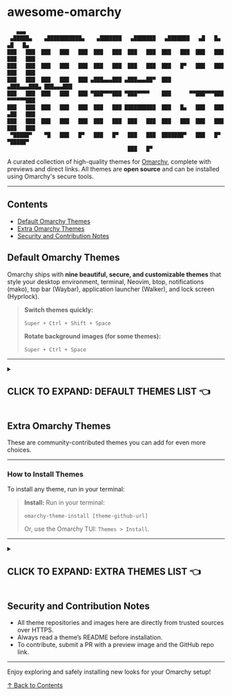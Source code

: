 # awesome-omarchy

```
   ▄▄▄
 ▄█████▄    ▄███████████▄    ▄███████   ▄███████   ▄███████   ▄█   █▄    ▄█   █▄
███   ███  ███   ███   ███  ███   ███  ███   ███  ███   ███  ███   ███  ███   ███
███   ███  ███   ███   ███  ███   ███  ███   ███  ███   █▀   ███   ███  ███   ███
███   ███  ███   ███   ███ ▄███▄▄▄███ ▄███▄▄▄██▀  ███       ▄███▄▄▄███▄ ███▄▄▄███
███   ███  ███   ███   ███ ▀███▀▀▀███ ▀███▀▀▀▀    ███      ▀▀███▀▀▀███  ▀▀▀▀▀▀███
███   ███  ███   ███   ███  ███   ███ ██████████  ███   █▄   ███   ███  ▄██   ███
███   ███  ███   ███   ███  ███   ███  ███   ███  ███   ███  ███   ███  ███   ███
 ▀█████▀    ▀█   ███   █▀   ███   █▀   ███   ███  ███████▀   ███   █▀    ▀█████▀
                                       ███   █▀
```
A curated collection of high-quality themes for [Omarchy](https://github.com/basecamp/omarchy), complete with previews and direct links. All themes are **open source** and can be installed using Omarchy's secure tools.

---

## Contents
- [Default Omarchy Themes](#default-omarchy-themes)
- [Extra Omarchy Themes](#extra-omarchy-themes)
- [Security and Contribution Notes](#security-and-contribution-notes)

## Default Omarchy Themes

Omarchy ships with **nine beautiful, secure, and customizable themes** that style your desktop environment, terminal, Neovim, btop, notifications (mako), top bar (Waybar), application launcher (Walker), and lock screen (Hyprlock).

> **Switch themes quickly:**
> ```
> Super + Ctrl + Shift + Space
> ```
> **Rotate background images (for some themes):**
> ```
> Super + Ctrl + Space
> ```

---

<details>
<summary><h2>CLICK TO EXPAND: DEFAULT THEMES LIST 👈</h2></summary>

### Tokyo Night

![Tokyo Night Preview](https://manuals.omamix.org/u/tokyo-night-yN9jzd.png)
Activate:
```
omarchy-theme-apply tokyo-night
```
---

### Catppuccin

![Catppuccin Preview](https://manuals.omamix.org/u/catppuccin-DEGjke.png)
Activate:
```
omarchy-theme-apply catppuccin
```
---

### Everforest

![Everforest Preview](https://manuals.omamix.org/u/everforest-VTw7rC.png)
Activate:
```
omarchy-theme-apply everforest
```
---

### Gruvbox

![Gruvbox Preview](https://manuals.omamix.org/u/gruvbox-zTUJ1I.png)
Activate:
```
omarchy-theme-apply gruvbox
```
---

### Kanagawa

![Kanagawa Preview](https://manuals.omamix.org/u/kanagawa-qNhehU.png)
Activate:
```
omarchy-theme-apply kanagawa
```
---

### Nord

![Nord Preview](https://manuals.omamix.org/u/nord-Rd2Y6y.png)
Activate:
```
omarchy-theme-apply nord
```
---

### Matte Black

![Matte Black Preview](https://manuals.omamix.org/u/2025-07-15-193947_hyprshot-b4lj4R.png)
Activate:
```
omarchy-theme-apply matte-black
```
---

### Ristretto

![Ristretto Preview](https://manuals.omamix.org/u/ristretto-theme-c99Sux.png)
Activate:
```
omarchy-theme-apply ristretto
```
---

### Rose Pine

![Rose Pine Preview](https://manuals.omamix.org/u/omarchy-rose-pine-MUH6hH.png)
Activate:
```
omarchy-theme-apply rose-pine
```
---

### Catppuccin Latte

![Catppuccin Latte Preview](https://manuals.omamix.org/u/catppuccin-latte-theme-1-jrWCjt.png)
Activate:
```
omarchy-theme-apply catppuccin-latte
```
---

</details>

## Extra Omarchy Themes

These are community-contributed themes you can add for even more choices.

---
### How to Install Themes

To install any theme, run in your terminal:

> **Install:**
> Run in your terminal:
> ```
> omarchy-theme-install [theme-github-url]
> ```
> Or, use the Omarchy TUI: `Themes > Install`.

---

<details>
<summary><h2>CLICK TO EXPAND: EXTRA THEMES LIST 👈</h2></summary>

### [All Hollows Eve](https://github.com/guilhermetk/omarchy-all-hallows-eve-theme)

[![All Hollows Eve Preview](https://github.com/guilhermetk/omarchy-all-hallows-eve-theme/blob/master/assets/tools-1.webp)](https://github.com/guilhermetk/omarchy-all-hallows-eve-theme)
Install:
```
omarchy-theme-install https://github.com/guilhermetk/omarchy-all-hallows-eve-theme
```
---

### [Ash](https://github.com/bjarneo/omarchy-ash-theme)

[![Ash Preview](https://manuals.omamix.org/u/ash-theme-DnGpEy.png)](https://github.com/bjarneo/omarchy-ash-theme)
Install:
```
omarchy-theme-install https://github.com/bjarneo/omarchy-ash-theme
```
---

### [Aura](https://github.com/bjarneo/omarchy-aura-theme)

[![Aura Preview](https://github.com/bjarneo/omarchy-aura-theme/blob/main/theme.png)](https://github.com/bjarneo/omarchy-aura-theme)
Install:
```
omarchy-theme-install https://github.com/bjarneo/omarchy-aura-theme
```
---

### [Ayu Dark](https://github.com/fdidron/omarchy-ayu-dark-theme)

[![Ayu Dark Preview](https://github.com/fdidron/omarchy-ayu-dark-theme/raw/main/theme.png)](https://github.com/fdidron/omarchy-ayu-dark-theme)
Install:
```
omarchy-theme-install https://github.com/fdidron/omarchy-ayu-dark-theme
```
---

### [Ayu Light](https://github.com/fdidron/omarchy-ayu-light-theme)

[![Ayu Light Preview](https://github.com/fdidron/omarchy-ayu-light-theme/raw/main/theme.png)](https://github.com/fdidron/omarchy-ayu-light-theme)
Install:
```
omarchy-theme-install https://github.com/fdidron/omarchy-ayu-light-theme
```
---

### [Ayu Mirage](https://github.com/fdidron/omarchy-ayumirage)

[![Ayu Mirage Preview](https://github.com/fdidron/omarchy-ayumirage/raw/main/theme.png)](https://github.com/fdidron/omarchy-ayumirage)
Install:
```
omarchy-theme-install https://github.com/fdidron/omarchy-ayumirage
```
---

### [Azure Glow](https://github.com/Hydradevx/omarchy-azure-glow-theme)

[![Azure Glow preview](https://github.com/Hydradevx/omarchy-azure-glow-theme/raw/main/preview.png)](https://github.com/Hydradevx/omarchy-azure-glow-theme)
Install:
```
omarchy-theme-install https://github.com/Hydradevx/omarchy-azure-glow-theme
```
---

### [Blueridge Dark](https://github.com/hipsterusername/omarchy-blueridge-dark-theme)

[![Blueridge Dark Preview](https://github.com/user-attachments/assets/bb7ad98b-eef5-48ff-8029-e385ab67d8fa)](https://github.com/hipsterusername/omarchy-blueridge-dark-theme)
Install:
```
omarchy-theme-install https://github.com/hipsterusername/omarchy-blueridge-dark-theme
```
---

### [Cobalt2](https://github.com/hoblin/omarchy-cobalt2-theme)

[![Cobalt2 Preview](https://cdn.discordapp.com/attachments/1399365674832232448/1406555777904152687/image0.jpg?ex=68a2e4a5&is=68a19325&hm=afa107206efabec27af557a1af021f5fcc18bdffd453fe7d9938291eb87df252&)](https://github.com/hoblin/omarchy-cobalt2-theme)
Install:
```
omarchy-theme-install https://github.com/hoblin/omarchy-cobalt2-theme
```
---

### [Crimson Gold](https://github.com/knappkevin/omarchy-crimson-gold-theme)

[![Crimson Gold Preview](https://github.com/knappkevin/omarchy-crimson-gold-theme/raw/main/preview.png)](https://github.com/knappkevin/omarchy-crimson-gold-theme)
Install:
```
omarchy-theme-install https://github.com/knappkevin/omarchy-crimson-gold-theme
```
---

### [Dracula](https://github.com/catlee/omarchy-dracula-theme)

[![Dracula Preview](https://github.com/catlee/omarchy-dracula-theme/raw/main/theme.png)](https://github.com/catlee/omarchy-dracula-theme)
Install:
```
omarchy-theme-install https://github.com/catlee/omarchy-dracula-theme
```
---

### [Everblush](https://github.com/Swarnim114/omarchy-everblush-theme)

[![Everblush Preview](https://cdn.discordapp.com/attachments/1399365674832232448/1403659005900881940/image.png?ex=68a23e11&is=68a0ec91&hm=e32b57c818559e7d29fc4e08d0f4fe48eea1195c0d94d7ad6d628793a845eb52&)](https://github.com/Swarnim114/omarchy-everblush-theme)
Install:
```
omarchy-theme-install https://github.com/dfrico/omarchy-solarized-light-theme
```
---

### [Ember N Ash](https://github.com/Hydradevx/omarchy-ember-n-ash-theme)

[![Ember N Ash preview](https://github.com/Hydradevx/omarchy-ember-n-ash-theme/raw/main/preview.png)](https://github.com/Hydradevx/omarchy-ember-n-ash-theme)
Install:
```
omarchy-theme-install https://github.com/Hydradevx/omarchy-ember-n-ash-theme
```
---

### [Felix](https://github.com/TyRichards/omarchy-felix-theme)

[![Felix Preview](https://github.com/TyRichards/omarchy-felix-theme/raw/main/theme.png)](https://github.com/TyRichards/omarchy-felix-theme)
Install:
```
omarchy-theme-install https://github.com/TyRichards/omarchy-felix-theme
```
---

### [Fiery Ocean](https://github.com/bjarneo/omarchy-fiery-ocean-theme)

[![Fiery Ocean Preview](https://github.com/bjarneo/omarchy-fiery-ocean-theme/raw/main/theme.png)](https://github.com/bjarneo/omarchy-fiery-ocean-theme)
Install:
```
omarchy-theme-install https://github.com/bjarneo/omarchy-fiery-ocean-theme
```
---

### [Flexoki Dark](https://github.com/euandeas/omarchy-flexoki-dark-theme)

[![Flexoki Dark Preview](https://camo.githubusercontent.com/5db29929ba4ba3c670dc641baff914e4b3ad1a00dd04a8337f29cf4bc0eb0b6b/68747470733a2f2f692e696d6775722e636f6d2f773463463262352e706e67)](https://github.com/euandeas/omarchy-flexoki-dark-theme)
Install:
```
omarchy-theme-install https://github.com/euandeas/omarchy-flexoki-dark-theme
```
---

### [Flexoki Light](https://github.com/euandeas/omarchy-flexoki-light-theme)

[![Flexoki Light Preview](https://camo.githubusercontent.com/d457c1c1e12c3271d522e963cab79c509ae5cff4bb90aa8988d3ab85217e9f5f/68747470733a2f2f692e696d6775722e636f6d2f6d626f30476f532e706e67)](https://github.com/euandeas/omarchy-flexoki-light-theme)
Install:
```
omarchy-theme-install https://github.com/euandeas/omarchy-flexoki-light-theme
```
---

### [Forest Green](https://github.com/abhijeet-swami/omarchy-forest-green-theme)

[![Forest Green Preview](https://github.com/abhijeet-swami/omarchy-forest-green/raw/main/screenshot/1.png)](https://github.com/abhijeet-swami/omarchy-forest-green-theme)
Install:
```
omarchy-theme-install https://github.com/abhijeet-swami/omarchy-forest-green-theme
```
---

### [Futurism](https://github.com/bjarneo/omarchy-futurism-theme)

[![Futurism Preview](https://github.com/bjarneo/omarchy-futurism-theme/blob/main/theme.png)](https://github.com/bjarneo/omarchy-futurism-theme)
Install:
```
omarchy-theme-install https://github.com/bjarneo/omarchy-futurism-theme
```
---

### [Gold Rush](https://github.com/tahayvr/omarchy-gold-rush-theme)

[![Gold Rush Preview](https://github.com/tahayvr/omarchy-gold-rush-theme/raw/main/preview.png)](https://github.com/tahayvr/omarchy-gold-rush-theme)
Install:
```
omarchy-theme-install https://github.com/tahayvr/omarchy-gold-rush-theme
```
---

### [Hakker Green](https://github.com/joaquinmeza/omarchy-hakker-green-theme)

[![Hakker Green Preview](https://github.com/joaquinmeza/omarchy-hakker-green-theme/blob/master/backgrounds/hg-01.jpeg?raw=true)](https://github.com/joaquinmeza/omarchy-hakker-green-theme)
Install:
```
omarchy-theme-install https://github.com/joaquinmeza/omarchy-hakker-green-theme
```
---

### [Hollow Knight](https://github.com/bjarneo/omarchy-hollow-knight-theme)

[![Hollow Knight](https://github.com/bjarneo/omarchy-hollow-knight-theme/raw/main/theme.png)](https://github.com/bjarneo/omarchy-hollow-knight-theme)
Install:
```
omarchy-theme-install https://github.com/bjarneo/omarchy-hollow-knight-theme
```
---

### [Kimiko](https://github.com/krymzonn/omarchy-kimiko-theme)

[![Kimiko Preview](https://github.com/krymzonn/omarchy-kimiko-theme/raw/master/extra-assets/omarchy-kimiko-2025-08-04brecomp8.jpg)](https://github.com/krymzonn/omarchy-kimiko-theme)
Install:
```
omarchy-theme-install https://github.com/krymzonn/omarchy-kimiko-theme
```
---

### [Mars](https://github.com/steve-lohmeyer/omarchy-mars-theme)

[![Mars Preview](https://github.com/steve-lohmeyer/omarchy-mars-theme/raw/master/theme.png)](https://github.com/steve-lohmeyer/omarchy-mars-theme)
Install:
```
omarchy-theme-install https://github.com/steve-lohmeyer/omarchy-mars-theme
```
---

### [Midnight](https://github.com/JaxonWright/omarchy-midnight-theme)

[![Midnight Preview](https://manuals.omamix.org/u/midnight-theme-I5HKym.png)](https://github.com/JaxonWright/omarchy-midnight-theme)
Install:
```
omarchy-theme-install https://github.com/JaxonWright/omarchy-midnight-theme
```
---

### [Milkmatcha Light](https://github.com/hipsterusername/omarchy-milkmatcha-light-theme)

[![Milkmatcha Light Preview](https://github.com/user-attachments/assets/24d27cf5-ccf1-4d50-a615-c8e92f313645)](https://github.com/hipsterusername/omarchy-milkmatcha-light-theme)
Install:
```
omarchy-theme-install https://github.com/hipsterusername/omarchy-milkmatcha-light-theme
```
---

### [Monochrome](https://github.com/Swarnim114/omarchy-monochrome-theme)

[![Monochrome Preview](https://manuals.omamix.org/u/monochrome-theme-GwATD6.png)](https://github.com/Swarnim114/omarchy-monochrome-theme)
Install:
```
omarchy-theme-install https://github.com/Swarnim114/omarchy-monochrome-theme
```
---

### [NES](https://github.com/bjarneo/omarchy-nes-theme)

[![NES Preview](https://github.com/bjarneo/omarchy-nes-theme/raw/main/theme.png)](https://github.com/bjarneo/omarchy-nes-theme)
Install:
```
omarchy-theme-install https://github.com/bjarneo/omarchy-nes-theme
```
---

### [One Dark Pro](https://github.com/sc0ttman/omarchy-one-dark-pro)

[![One Dark Pro Preview](https://github.com/sc0ttman/omarchy-one-dark-pro/raw/main/assets/screen1.png)](https://github.com/sc0ttman/omarchy-one-dark-pro)
Install:
```
omarchy-theme-install https://github.com/sc0ttman/omarchy-one-dark-pro
```
---

### [Osaka Jade](https://github.com/Justikun/omarchy-osaka-jade-theme)

[![Osaka Jade Preview](https://camo.githubusercontent.com/9218ac6b949095c9322fd72ce5c08d697bb463be04666d03e8bc32f0f61fae5d/68747470733a2f2f692e696d6775722e636f6d2f756177507766562e6a706567)](https://github.com/Justikun/omarchy-osaka-jade-theme)
Install:
```
omarchy-theme-install https://github.com/Justikun/omarchy-osaka-jade-theme
```
---

### [Pretty Cvnt](https://github.com/WalkerMillgress/omarchy-pretty-cvnt-theme)

[![Pretty Cvnt Preview](https://camo.githubusercontent.com/15c00f460a9b4c70fb807286fb29ec1f1aee9626b5799ffa440acc27c1453959/68747470733a2f2f70787363646e2e636f6d2f7075626c69632f6d2f5f76322f3835393630313435323133323134313732322f3333636339623934392d3333393739312f63634a5a584c4b44714541612f4a4a5a746b70334a776c545335376e456a6a43734e48463157556a6e547257356c4e3871685643332e706e67)](https://github.com/WalkerMillgress/omarchy-pretty-cvnt-theme)
Install:
```
omarchy-theme-install https://github.com/WalkerMillgress/omarchy-pretty-cvnt-theme
```
---

### [RetroPC](https://github.com/rondilley/omarchy-retropc-theme)

[![RetroPC Preview](https://manuals.omamix.org/u/retropc-theme-a24vKN.png)](https://github.com/rondilley/omarchy-retropc-theme)
Install:
```
omarchy-theme-install https://github.com/rondilley/omarchy-retropc-theme
```
---

### [Rose Pine Dark](https://github.com/guilhermetk/omarchy-rose-pine-dark)

[![Rose Pine Dark Preview](https://manuals.omamix.org/u/rose-pine-dark-pIMUcV.webp)](https://manuals.omamix.org/u/rose-pine-dark-pIMUcV.webp)
Install:
```
omarchy-theme-install https://github.com/guilhermetk/omarchy-rose-pine-dark
```
---

### [Serenity](https://github.com/bjarneo/omarchy-serenity-theme)

[![Serenity Preview](https://github.com/bjarneo/omarchy-serenity-theme/raw/main/theme.png)](https://github.com/bjarneo/omarchy-serenity-theme)
Install:
```
omarchy-theme-install https://github.com/bjarneo/omarchy-serenity-theme
```
---

### [Snow](https://github.com/bjarneo/omarchy-snow-theme)

[![Snow Preview](https://manuals.omamix.org/u/snow-theme-MDtvlu.png)](https://github.com/bjarneo/omarchy-snow-theme)
Install:
```
omarchy-theme-install https://github.com/bjarneo/omarchy-snow-theme
```
---

### [Solarized](https://github.com/Gazler/omarchy-solarized-theme)

[![Solarized Preview](https://manuals.omamix.org/u/solarized-theme-9OhQ7Y.png)](https://github.com/Gazler/omarchy-solarized-theme)
Install:
```
omarchy-theme-install https://github.com/Gazler/omarchy-solarized-theme
```
---

### [Solarized Light](https://github.com/dfrico/omarchy-solarized-light-theme)

[![Solarized Light Preview](https://manuals.omamix.org/u/solarized-light2-OTGWbc.png)](https://github.com/dfrico/omarchy-solarized-light-theme)
Install:
```
omarchy-theme-install https://github.com/dfrico/omarchy-solarized-light-theme
```
---

### [Solarized Osaka](https://github.com/motorsss/omarchy-solarizedosaka-theme)

[![Solarized Osaka Preview](https://raw.githubusercontent.com/motorsss/omarchy-solarizedosaka-theme/main/images/preview.png)](https://github.com/motorsss/omarchy-solarizedosaka-theme)
Install:
```
omarchy-theme-install https://github.com/motorsss/omarchy-solarizedosaka-theme
```
---

### [Space Monkey](https://github.com/TyRichards/omarchy-space-monkey-theme)

[![Space Monkey Preview](https://github.com/TyRichards/omarchy-space-monkey-theme/blob/main/theme.png)](https://github.com/TyRichards/omarchy-space-monkey-theme)
Install:
```
omarchy-theme-install https://github.com/TyRichards/omarchy-space-monkey-theme
```
---

### [Synthwave '84](https://github.com/omacom-io/omarchy-synthwave84-theme/)

[![Synthwave '84 Preview](https://manuals.omamix.org/u/synthwave-theme-7yHWFA.png)](https://github.com/omacom-io/omarchy-synthwave84-theme/)
Install:
```
omarchy-theme-install https://github.com/omacom-io/omarchy-synthwave84-theme
```
---

### [Tekk-o-ween](https://github.com/joaquinmeza/omarchy-tekk-o-ween-theme)

[![Tekk-o-ween Preview](https://github.com/joaquinmeza/omarchy-tekk-o-ween-theme/raw/main/screenshots/image2.jpg)](https://github.com/joaquinmeza/omarchy-tekk-o-ween-theme)
Install:
```
omarchy-theme-install https://github.com/joaquinmeza/omarchy-tekk-o-ween-theme
```
---

### [Velocity](https://github.com/perfektnacht/omarchy-velocity-theme)

[![Velocity Preview](https://raw.githubusercontent.com/perfektnacht/omarchy-velocity-theme/main/assets/velocity-desktop.png)](https://github.com/perfektnacht/omarchy-velocity-theme)
Install:
```
omarchy-theme-install https://github.com/perfektnacht/omarchy-velocity-theme
```
---

### [Wasteland](https://github.com/perfektnacht/omarchy-wasteland-theme)

[![Wasteland Preview](https://raw.githubusercontent.com/perfektnacht/omarchy-wasteland-theme/main/assets/Desktop.png)](https://github.com/perfektnacht/omarchy-wasteland-theme)
Install:
```
omarchy-theme-install https://github.com/perfektnacht/omarchy-wasteland-theme
```
---

### [Waveform Dark](https://github.com/hipsterusername/omarchy-waveform-dark-theme)

[![Waveform Dark Preview](https://github.com/user-attachments/assets/f6dcde9f-28c0-41e6-a5b1-8a38a382d463)](https://github.com/hipsterusername/omarchy-waveform-dark-theme)
Install:
```
omarchy-theme-install https://github.com/hipsterusername/omarchy-waveform-dark-theme
```
---

</details>


## Security and Contribution Notes

- All theme repositories and images here are directly from trusted sources over HTTPS.
- Always read a theme’s README before installation.
- To contribute, submit a PR with a preview image and the GitHub repo link.

---

Enjoy exploring and safely installing new looks for your Omarchy setup!

[↑ Back to Contents](#contents)

